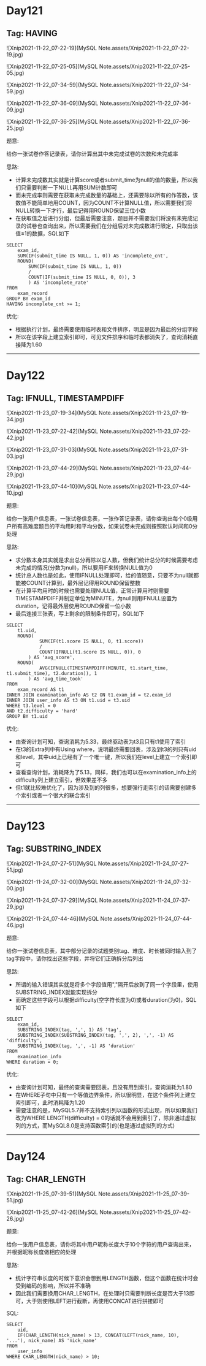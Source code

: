 # Day121

## Tag: HAVING

![Xnip2021-11-22_07-22-19](MySQL Note.assets/Xnip2021-11-22_07-22-19.jpg)



![Xnip2021-11-22_07-25-05](MySQL Note.assets/Xnip2021-11-22_07-25-05.jpg)



![Xnip2021-11-22_07-34-59](MySQL Note.assets/Xnip2021-11-22_07-34-59.jpg)



![Xnip2021-11-22_07-36-09](MySQL Note.assets/Xnip2021-11-22_07-36-09.jpg)



![Xnip2021-11-22_07-36-25](MySQL Note.assets/Xnip2021-11-22_07-36-25.jpg)

题意:

给你一张试卷作答记录表，请你计算出其中未完成试卷的次数和未完成率





思路:

- 计算未完成数其实就是计算score或者submit_time为null的值的数量，所以我们只需要判断一下NULL再用SUM计数即可
- 而未完成率则需要在获取未完成数量的基础上，还需要除以所有的作答数，该数值不能简单地用COUNT，因为COUNT不计算NULL值，所以需要我们将NULL转换一下才行，最后记得用ROUND保留三位小数
- 在获取值之后进行分组，但最后需要注意，题目并不需要我们将没有未完成记录的试卷也查询出来，所以需要我们在分组后对未完成数进行限定，只取出该值≥1的数据，SQL如下

```mysql
SELECT
    exam_id,
    SUM(IF(submit_time IS NULL, 1, 0)) AS 'incomplete_cnt',
    ROUND(
		SUM(IF(submit_time IS NULL, 1, 0)) 
		/ 
		COUNT(IF(submit_time IS NULL, 0, 0)), 3
		) AS 'incomplete_rate'
FROM
    exam_record
GROUP BY exam_id
HAVING incomplete_cnt >= 1;
```









优化:

- 根据执行计划，最终需要使用临时表和文件排序，明显是因为最后的分组字段
- 所以在该字段上建立索引即可，可见文件排序和临时表都消失了，查询消耗直接降为1.60

****



























# Day122

## Tag: IFNULL, TIMESTAMPDIFF

![Xnip2021-11-23_07-19-34](MySQL Note.assets/Xnip2021-11-23_07-19-34.jpg)



![Xnip2021-11-23_07-22-42](MySQL Note.assets/Xnip2021-11-23_07-22-42.jpg)



![Xnip2021-11-23_07-31-03](MySQL Note.assets/Xnip2021-11-23_07-31-03.jpg)



![Xnip2021-11-23_07-44-29](MySQL Note.assets/Xnip2021-11-23_07-44-29.jpg)



![Xnip2021-11-23_07-44-10](MySQL Note.assets/Xnip2021-11-23_07-44-10.jpg)

题意:

给你一张用户信息表，一张试卷信息表，一张作答记录表，请你查询出每个0级用户所有高难度题目的平均用时和平均分数，如果试卷未完成则按照默认时间和0分处理









思路:

- 求分数本身其实就是求出总分再除以总人数，但我们统计总分的时候需要考虑未完成的情况(分数为null)，所以要用IF来转换NULL值为0
- 统计总人数也是如此，使用IFNULL处理即可，给的值随意，只要不为null就都能被COUNT计算到，最外层记得用ROUND保留整数
- 在计算平均用时的时候也需要处理NULL值，正常计算用时则需要TIMESTAMPDIFF并制定单位为MINUTE，为null则用IFNULL设置为duration，记得最外层使用ROUND保留一位小数
- 最后连接三张表，写上剩余的限制条件即可，SQL如下

```mysql
SELECT
    t1.uid,
    ROUND(
			SUM(IF(t1.score IS NULL, 0, t1.score)) 
			/
			COUNT(IFNULL(t1.score IS NULL, 0)), 0
		) AS 'avg_score',
    ROUND(
			AVG(IFNULL(TIMESTAMPDIFF(MINUTE, t1.start_time, t1.submit_time), t2.duration)), 1
		) AS 'avg_time_took'
FROM
    exam_record AS t1
INNER JOIN examination_info AS t2 ON t1.exam_id = t2.exam_id
INNER JOIN user_info AS t3 ON t1.uid = t3.uid
WHERE t3.level = 0
AND t2.difficulty = 'hard'
GROUP BY t1.uid
```







优化:

- 由查询计划可知，查询消耗为5.33，最终驱动表为t3且只有t1使用了索引
- 在t3的Extra列中有Using where，说明最终需要回表，涉及到t3的列只有uid和level，其中uid上已经有了一个唯一键，所以我们在level上建立一个索引即可
- 查看查询计划，消耗降为了5.13，同样，我们也可以在examination_info上的difficulty列上建立索引，但效果差不多
- 但t1就比较难优化了，因为涉及到的列很多，想要强行走索引的话需要创建多个索引或者一个很大的联合索引

****



















# Day123

## Tag: SUBSTRING_INDEX

![Xnip2021-11-24_07-27-51](MySQL Note.assets/Xnip2021-11-24_07-27-51.jpg)



![Xnip2021-11-24_07-32-00](MySQL Note.assets/Xnip2021-11-24_07-32-00.jpg)



![Xnip2021-11-24_07-37-29](MySQL Note.assets/Xnip2021-11-24_07-37-29.jpg)



![Xnip2021-11-24_07-44-46](MySQL Note.assets/Xnip2021-11-24_07-44-46.jpg)

题意:

给你一张试卷信息表，其中部分记录的试题类别tag、难度、时长被同时输入到了tag字段中，请你找出这些字段，并将它们正确拆分后列出





思路:

- 所谓的输入错误其实就是将多个字段值用","隔开后放到了同一个字段里，使用SUBSTRING_INDEX就能实现拆分
- 而确定这些字段可以根据difficulty(空字符长度为0)或者duration(为0)，SQL如下

```mysql
SELECT
    exam_id,
    SUBSTRING_INDEX(tag, ',', 1) AS 'tag',
    SUBSTRING_INDEX(SUBSTRING_INDEX(tag, ',', 2), ',', -1) AS 'difficulty',
    SUBSTRING_INDEX(tag, ',', -1) AS 'duration'
FROM
    examination_info
WHERE duration = 0;
```





优化:

- 由查询计划可知，最终的查询需要回表，且没有用到索引，查询消耗为1.80 
- 在WHERE子句中只有一个等值边界条件，所以很明显，在这个条件列上建立索引即可，此时消耗降为1.20
- 需要注意的是，MySQL5.7并不支持索引列以函数的形式出现，所以如果我们改为WHERE LENGTH(difficulty) = 0的话就不会用到索引了，除非通过虚拟列的方式，而MySQL8.0是支持函数索引的(也是通过虚拟列的方式)

****





















# Day124

## Tag: CHAR_LENGTH

![Xnip2021-11-25_07-39-51](MySQL Note.assets/Xnip2021-11-25_07-39-51.jpg)



![Xnip2021-11-25_07-42-26](MySQL Note.assets/Xnip2021-11-25_07-42-26.jpg)

题意:

给你一张用户信息表，请你将其中用户昵称长度大于10个字符的用户查询出来，并根据昵称长度做相应的处理







思路:

- 统计字符串长度的时候下意识会想到用LENGTH函数，但这个函数在统计时会受到编码的影响，所以并不准确
- 因此我们需要换用CHAR_LENGTH，在处理时只需要判断长度是否大于13即可，大于则使用LEFT进行截断，再使用CONCAT进行拼接即可



SQL:

```mysql
SELECT
    uid,
    IF(CHAR_LENGTH(nick_name) > 13, CONCAT(LEFT(nick_name, 10), '...'), nick_name) AS 'nick_name'
FROM
    user_info
WHERE CHAR_LENGTH(nick_name) > 10;
```

























